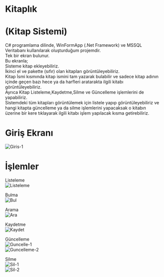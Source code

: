 # Kitaplık
# (Kitap Sistemi)
C# programlama dilinde, WinFormApp (.Net Framework) ve MSSQL Veritabanı kullanılarak oluşturduğum projemdir. <br/>
Tek bir ekran bulunur. <br/>
Bu ekranla;<br/>
Sisteme kitap ekleyebiliriz.<br/>
İkinci el ve pakette (sıfır) olan kitapları görüntüleyebiliriz.<br/>
Kitap İsmi kısmında kitap ismini tam yazarak bulabilir ve sadece kitap adının içinde geçen bazı hece ya da harfleri aratarakta ilgili kitabı görüntüleyebiliriz.<br/>
Ayrıca Kitap Listeleme,Kaydetme,Silme ve Güncelleme işlemlerini de yapabiliriz.<br/>
Sistemdeki tüm kitapları görüntülemek için listele yapıp görüntüleyebiliriz ve hangi kitapta güncelleme ya da silme işlemlerini yapacaksak o kitabın üzerine bir kere tıklayarak ilgili kitabı işlem yapılacak kısma getirebiliriz.<br/>


# Giriş Ekranı 
![Giris-1](https://github.com/user-attachments/assets/61d4da9d-3f93-425c-be9f-2e21da3ce164)<br/>

# İşlemler
Listeleme <br/>
![Listeleme](https://github.com/user-attachments/assets/8f7bb4d7-9239-402f-8c34-98899bbfd065)<br/>

Bulma <br/>
![Bul](https://github.com/user-attachments/assets/58e5beaf-cf90-4e13-8e2b-2d886a6b471f)<br/>

Arama <br/>
![Ara](https://github.com/user-attachments/assets/c6915d10-92d3-4240-8c28-286d72658403)<br/>

Kaydetme <br/>
![Kaydet](https://github.com/user-attachments/assets/666fbe91-5926-4c65-98e5-51963ab6e60d)<br/>

Güncelleme<br/>
![Guncelle-1](https://github.com/user-attachments/assets/94706337-e2fc-4b1a-a0be-ea1fce065138) <br/>
![Guncelleme-2](https://github.com/user-attachments/assets/5a7d525d-47cb-43a2-91aa-f16d95a0a5ad) <br/>

Silme<br/>
![Sil-1](https://github.com/user-attachments/assets/d96b106d-fff5-48a4-a7bb-9914007c7a6e)<br/>
![Sil-2](https://github.com/user-attachments/assets/1a78a44f-f4f7-4891-ae3b-2b2c08f6536a)<br/>






